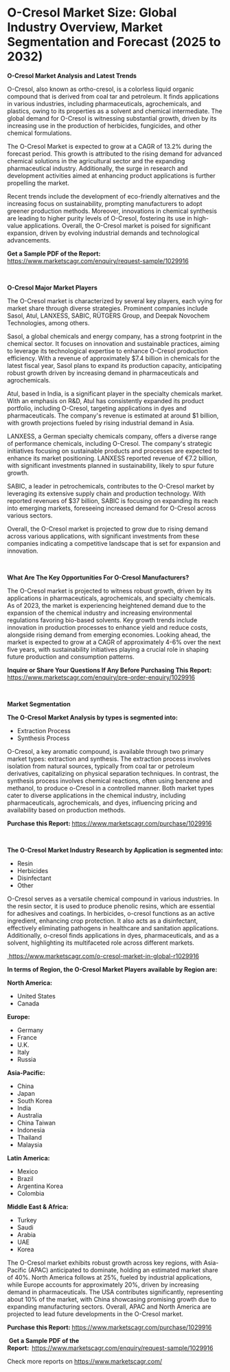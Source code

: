 <p><h1>O-Cresol Market Size: Global Industry Overview, Market Segmentation and Forecast (2025 to 2032)</h1></p><p><strong>O-Cresol Market Analysis and Latest Trends</strong></p>
<p><p>O-Cresol, also known as ortho-cresol, is a colorless liquid organic compound that is derived from coal tar and petroleum. It finds applications in various industries, including pharmaceuticals, agrochemicals, and plastics, owing to its properties as a solvent and chemical intermediate. The global demand for O-Cresol is witnessing substantial growth, driven by its increasing use in the production of herbicides, fungicides, and other chemical formulations.</p><p>The O-Cresol Market is expected to grow at a CAGR of 13.2% during the forecast period. This growth is attributed to the rising demand for advanced chemical solutions in the agricultural sector and the expanding pharmaceutical industry. Additionally, the surge in research and development activities aimed at enhancing product applications is further propelling the market.</p><p>Recent trends include the development of eco-friendly alternatives and the increasing focus on sustainability, prompting manufacturers to adopt greener production methods. Moreover, innovations in chemical synthesis are leading to higher purity levels of O-Cresol, fostering its use in high-value applications. Overall, the O-Cresol market is poised for significant expansion, driven by evolving industrial demands and technological advancements.</p></p>
<p><strong>Get a Sample PDF of the Report:&nbsp;</strong> <a href="https://www.marketscagr.com/enquiry/request-sample/1029916?utm_campaign=3345&utm_medium=2&utm_source=Github&utm_content=ia&utm_term=21032025&utm_id=o-cresol">https://www.marketscagr.com/enquiry/request-sample/1029916</a></p>
<p>&nbsp;</p>
<p><strong>O-Cresol Major Market Players</strong></p>
<p><p>The O-Cresol market is characterized by several key players, each vying for market share through diverse strategies. Prominent companies include Sasol, Atul, LANXESS, SABIC, RÜTGERS Group, and Deepak Novochem Technologies, among others.</p><p>Sasol, a global chemicals and energy company, has a strong footprint in the chemical sector. It focuses on innovation and sustainable practices, aiming to leverage its technological expertise to enhance O-Cresol production efficiency. With a revenue of approximately $7.4 billion in chemicals for the latest fiscal year, Sasol plans to expand its production capacity, anticipating robust growth driven by increasing demand in pharmaceuticals and agrochemicals.</p><p>Atul, based in India, is a significant player in the specialty chemicals market. With an emphasis on R&D, Atul has consistently expanded its product portfolio, including O-Cresol, targeting applications in dyes and pharmaceuticals. The company's revenue is estimated at around $1 billion, with growth projections fueled by rising industrial demand in Asia.</p><p>LANXESS, a German specialty chemicals company, offers a diverse range of performance chemicals, including O-Cresol. The company's strategic initiatives focusing on sustainable products and processes are expected to enhance its market positioning. LANXESS reported revenue of €7.2 billion, with significant investments planned in sustainability, likely to spur future growth.</p><p>SABIC, a leader in petrochemicals, contributes to the O-Cresol market by leveraging its extensive supply chain and production technology. With reported revenues of $37 billion, SABIC is focusing on expanding its reach into emerging markets, foreseeing increased demand for O-Cresol across various sectors.</p><p>Overall, the O-Cresol market is projected to grow due to rising demand across various applications, with significant investments from these companies indicating a competitive landscape that is set for expansion and innovation.</p></p>
<p>&nbsp;</p>
<p><strong>What Are The Key Opportunities For O-Cresol Manufacturers?</strong></p>
<p><p>The O-Cresol market is projected to witness robust growth, driven by its applications in pharmaceuticals, agrochemicals, and specialty chemicals. As of 2023, the market is experiencing heightened demand due to the expansion of the chemical industry and increasing environmental regulations favoring bio-based solvents. Key growth trends include innovation in production processes to enhance yield and reduce costs, alongside rising demand from emerging economies. Looking ahead, the market is expected to grow at a CAGR of approximately 4-6% over the next five years, with sustainability initiatives playing a crucial role in shaping future production and consumption patterns.</p></p>
<p><strong>Inquire or Share Your Questions If Any Before Purchasing This Report:</strong> <a href="https://www.marketscagr.com/enquiry/pre-order-enquiry/1029916?utm_campaign=3345&utm_medium=2&utm_source=Github&utm_content=ia&utm_term=21032025&utm_id=o-cresol">https://www.marketscagr.com/enquiry/pre-order-enquiry/1029916</a></p>
<p>&nbsp;</p>
<p><strong>Market Segmentation</strong></p>
<p><strong>The O-Cresol Market Analysis by types is segmented into:</strong></p>
<p><ul><li>Extraction Process</li><li>Synthesis Process</li></ul></p>
<p><p>O-Cresol, a key aromatic compound, is available through two primary market types: extraction and synthesis. The extraction process involves isolation from natural sources, typically from coal tar or petroleum derivatives, capitalizing on physical separation techniques. In contrast, the synthesis process involves chemical reactions, often using benzene and methanol, to produce o-Cresol in a controlled manner. Both market types cater to diverse applications in the chemical industry, including pharmaceuticals, agrochemicals, and dyes, influencing pricing and availability based on production methods.</p></p>
<p><strong>Purchase this Report:&nbsp;</strong><a href="https://www.marketscagr.com/purchase/1029916?utm_campaign=3345&utm_medium=2&utm_source=Github&utm_content=ia&utm_term=21032025&utm_id=o-cresol">https://www.marketscagr.com/purchase/1029916</a></p>
<p>&nbsp;</p>
<p><strong>The O-Cresol Market Industry Research by Application is segmented into:</strong></p>
<p><ul><li>Resin</li><li>Herbicides</li><li>Disinfectant</li><li>Other</li></ul></p>
<p><p>O-Cresol serves as a versatile chemical compound in various industries. In the resin sector, it is used to produce phenolic resins, which are essential for adhesives and coatings. In herbicides, o-cresol functions as an active ingredient, enhancing crop protection. It also acts as a disinfectant, effectively eliminating pathogens in healthcare and sanitation applications. Additionally, o-cresol finds applications in dyes, pharmaceuticals, and as a solvent, highlighting its multifaceted role across different markets.</p></p>
<p><a href="https://www.marketscagr.com/o-cresol-market-in-global-r1029916?utm_campaign=3345&utm_medium=2&utm_source=Github&utm_content=ia&utm_term=21032025&utm_id=o-cresol">&nbsp;https://www.marketscagr.com/o-cresol-market-in-global-r1029916</a></p>
<p><strong>In terms of Region, the O-Cresol Market Players available by Region are:</strong></p>
<p>
    <p> <strong> North America: </strong>
        <ul>
            <li>United States</li>
            <li>Canada</li>
        </ul>
        </p> 
    <p> <strong> Europe: </strong>
        <ul>
            <li>Germany</li>
            <li>France</li>
            <li>U.K.</li>
            <li>Italy</li>
            <li>Russia</li>
        </ul>
        </p> 
    <p> <strong> Asia-Pacific: </strong>
        <ul>
            <li>China</li>
            <li>Japan</li>
            <li>South Korea</li>
            <li>India</li>
            <li>Australia</li>
            <li>China Taiwan</li>
            <li>Indonesia</li>
            <li>Thailand</li>
            <li>Malaysia</li>
        </ul>
        </p> 
    <p> <strong> Latin America: </strong>
        <ul>
            <li>Mexico</li>
            <li>Brazil</li>
            <li>Argentina Korea</li>
            <li>Colombia</li>
        </ul>
        </p> 
    <p> <strong> Middle East & Africa: </strong>
        <ul>
            <li>Turkey</li>
            <li>Saudi</li>
            <li>Arabia</li>
            <li>UAE</li>
            <li>Korea</li>
        </ul>
    </p>
    </p>
<p><p>The O-Cresol market exhibits robust growth across key regions, with Asia-Pacific (APAC) anticipated to dominate, holding an estimated market share of 40%. North America follows at 25%, fueled by industrial applications, while Europe accounts for approximately 20%, driven by increasing demand in pharmaceuticals. The USA contributes significantly, representing about 10% of the market, with China showcasing promising growth due to expanding manufacturing sectors. Overall, APAC and North America are projected to lead future developments in the O-Cresol market.</p></p>
<p><strong>Purchase this Report: </strong><a href="https://www.marketscagr.com/purchase/1029916?utm_campaign=3345&utm_medium=2&utm_source=Github&utm_content=ia&utm_term=21032025&utm_id=o-cresol">https://www.marketscagr.com/purchase/1029916</a></p>
<p>&nbsp;<strong>Get a Sample PDF of the Report:&nbsp;&nbsp;</strong><a href="https://www.marketscagr.com/enquiry/request-sample/1029916?utm_campaign=3345&utm_medium=2&utm_source=Github&utm_content=ia&utm_term=21032025&utm_id=o-cresol">https://www.marketscagr.com/enquiry/request-sample/1029916</a></p>
<p><strong></strong></p>
<p>Check more reports on <a href="https://www.marketscagr.com/?utm_campaign=3345&utm_medium=2&utm_source=Github&utm_content=ia&utm_term=21032025&utm_id=o-cresol">https://www.marketscagr.com/</a></p>